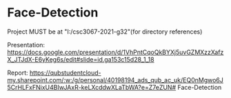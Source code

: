 # Face-Detection

Project MUST be at "I:/csc3067-2021-g32"(for directory references)

Presentation:
https://docs.google.com/presentation/d/1VhPntCqoQkBYXj5uvGZMXzzXafzX_JTJdX-E6yKeg6s/edit#slide=id.ga153c15d28_1_18

Report:
https://qubstudentcloud-my.sharepoint.com/:w:/g/personal/40198194_ads_qub_ac_uk/EQ0nMgwo6J5CrHLFxFNixU4BIwJAxR-keLXcddwXLaTbWA?e=Z7eZUN# Face-Detection